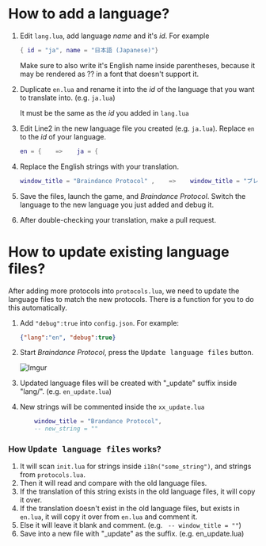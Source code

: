 # How to add a language?

1. Edit `lang.lua`, add language *name* and it's *id*. For example
    ```lua
    { id = "ja", name = "日本語 (Japanese)"}
    ```
    Make sure to also write it's English name inside parentheses, because it may be rendered as ?? in a font that doesn't support it.
    
2. Duplicate `en.lua` and rename it into the *id* of the language that you want to translate into. (e.g. `ja.lua`)

   It must be the same as the *id* you added in `lang.lua`
   
3. Edit Line2 in the new language file you created (e.g. `ja.lua`). Replace `en` to the *id* of your language.

   ```lua
   en = {    =>    ja = {
   ```

4. Replace the English strings with your translation.

   ```lua
   window_title = "Braindance Protocol" ,    =>    window_title = "ブレインダンスプロトコル" ,
   ```
   
5. Save the files, launch the game, and *Braindance Protocol*. Switch the language to the new language you just added and debug it.

6. After double-checking your translation, make a pull request.

# How to update existing language files?

After adding more protocols into `protocols.lua`, we need to update the language files to match the new protocols. There is a function for you to do this automatically.

1. Add `"debug":true` into `config.json`. For example:
    ```json
    {"lang":"en", "debug":true}
    ```
2. Start *Braindance Protocol*, press the <kbd>Update language files</kbd> button.

    ![Imgur](https://i.imgur.com/L4DRkfc.png)

3. Updated language files will be created with "_update" suffix inside "lang/". (e.g. `en_update.lua`)
4. New strings will be commented inside the `xx_update.lua`
    ```lua
        window_title = "Brandance Protocol",
        -- new_string = ""
    ```

### How <kbd>Update language files</kbd> works?
1. It will scan `init.lua` for strings inside `i18n("some_string")`, and strings from `protocols.lua`.
2. Then it will read and compare with the old language files.
3. If the translation of this string exists in the old language files, it will copy it over.
4. If the translation doesn't exist in the old language files, but exists in `en.lua`, it will copy it over from `en.lua` and comment it.
5. Else it will leave it blank and comment. (e.g. ` -- window_title = ""`)
6. Save into a new file with "_update" as the suffix. (e.g. en_update.lua)
